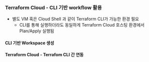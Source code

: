 ### Terraform Cloud - CLI 기반 workflow 활용
- 별도 VM 혹은 Cloud Shell 과 같이 Terraform CLI가 가능한 환경 필요
    - CLI를 통해 실행하더라도 동일하게 Terraform Cloud 호스팅 환경에서 Plan/Apply 실행됨

#### CLI 기반 Workspace 생성 
#### Terraform Cloud -  Terrafom CLI 간 연동
